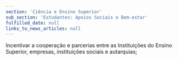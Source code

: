 ```yaml
---
section: 'Ciência e Ensino Superior'
sub_section: 'Estudantes: Apoios Sociais e Bem-estar'
fulfilled_date: null
links_to_news_articles: null
---
```


Incentivar a cooperação e parcerias entre as Instituições do Ensino Superior, empresas, instituições sociais e autarquias;